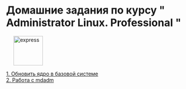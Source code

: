 # Домашние задания по курсу " Administrator Linux. Professional "
<img src="https://www.svgrepo.com/show/3968/linux.svg" height="80"  style="margin-left: 20px" alt="express">

[1. Обновить ядро в базовой системе](01_kernel_update/README.md)  
[2. Работа с mdadm](02_fs/README.md)